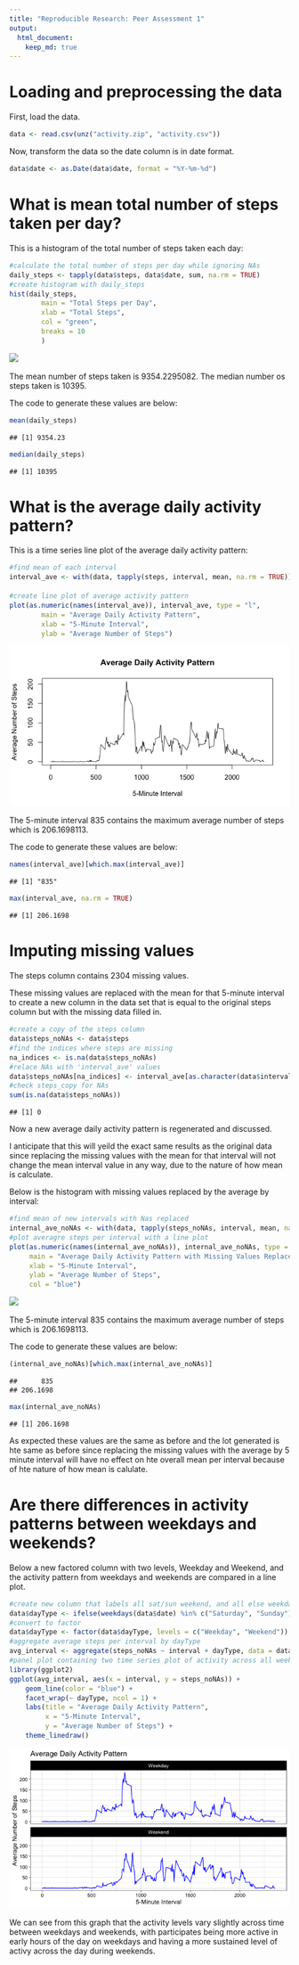 ```yaml
---
title: "Reproducible Research: Peer Assessment 1"
output:
  html_document:
    keep_md: true
---
```


# Loading and preprocessing the data

First, load the data.


``` r
data <- read.csv(unz("activity.zip", "activity.csv"))
```

Now, transform the data so the date column is in date format.


``` r
data$date <- as.Date(data$date, format = "%Y-%m-%d")
```

# What is mean total number of steps taken per day?

This is a histogram of the total number of steps taken each day:


``` r
#calculate the total number of steps per day while ignoring NAs
daily_steps <- tapply(data$steps, data$date, sum, na.rm = TRUE)
#create histogram with daily_steps
hist(daily_steps, 
        main = "Total Steps per Day",
        xlab = "Total Steps",
        col = "green",
        breaks = 10
        )
```

![](PA1_template_files/figure-html/unnamed-chunk-3-1.png)<!-- -->

The mean number of steps taken is 9354.2295082.
The median number os steps taken is 10395.

The code to generate these values are below: 


``` r
mean(daily_steps)
```

```
## [1] 9354.23
```

``` r
median(daily_steps)
```

```
## [1] 10395
```


# What is the average daily activity pattern?

This is a time series line plot of the average daily activity pattern:


``` r
#find mean of each interval
interval_ave <- with(data, tapply(steps, interval, mean, na.rm = TRUE))

#create line plot of average activity pattern
plot(as.numeric(names(interval_ave)), interval_ave, type = "l",
        main = "Average Daily Activity Pattern",
        xlab = "5-Minute Interval",
        ylab = "Average Number of Steps")
```

![](PA1_template_files/figure-html/unnamed-chunk-5-1.png)<!-- -->

The 5-minute interval 835 contains the maximum average number of steps which is 206.1698113.

The code to generate these values are below: 


``` r
names(interval_ave)[which.max(interval_ave)]
```

```
## [1] "835"
```

``` r
max(interval_ave, na.rm = TRUE)
```

```
## [1] 206.1698
```


# Imputing missing values

The steps column contains 2304 missing values.

These missing values are  replaced with the mean for that 5-minute interval to create a new column in the data set that is equal to the original steps column but with the missing data filled in.


``` r
#create a copy of the steps column
data$steps_noNAs <- data$steps
#find the indices where steps are missing
na_indices <- is.na(data$steps_noNAs)
#relace NAs with 'interval_ave' values
data$steps_noNAs[na_indices] <- interval_ave[as.character(data$interval[na_indices])]
#check steps_copy for NAs
sum(is.na(data$steps_noNAs))
```

```
## [1] 0
```

Now a new average daily activity pattern is regenerated and discussed. 

I anticipate that this will yeild the exact same results as the original data since replacing the missing values with the mean for that interval will not change the mean interval value in any way, due to the nature of how mean is calculate. 

Below is the histogram with missing values replaced by the average by interval: 


``` r
#find mean of new intervals with Nas replaced
internal_ave_noNAs <- with(data, tapply(steps_noNAs, interval, mean, na.rm = TRUE))
#plot averagre steps per interval with a line plot
plot(as.numeric(names(internal_ave_noNAs)), internal_ave_noNAs, type = "l",
     main = "Average Daily Activity Pattern with Missing Values Replaced",
     xlab = "5-Minute Interval",
     ylab = "Average Number of Steps",
     col = "blue")
```

![](PA1_template_files/figure-html/unnamed-chunk-8-1.png)<!-- -->


The 5-minute interval 835 contains the maximum average number of steps which is 206.1698113.

The code to generate these values are below: 


``` r
(internal_ave_noNAs)[which.max(internal_ave_noNAs)]
```

```
##      835 
## 206.1698
```

``` r
max(internal_ave_noNAs)
```

```
## [1] 206.1698
```

As expected these values are the same as before and the lot generated is hte same as before since replacing the missing values with the average by 5 minute interval will have no effect on hte overall mean per interval because of hte nature of how mean is calulate.  

# Are there differences in activity patterns between weekdays and weekends?

Below a new factored column with two levels, Weekday and Weekend, and the activity pattern from weekdays and weekends are compared in a line plot. 


``` r
#create new column that labels all sat/sun weekend, and all else weekday.
data$dayType <- ifelse(weekdays(data$date) %in% c("Saturday", "Sunday"), "Weekend", "Weekday")
#convert to factor
data$dayType <- factor(data$dayType, levels = c("Weekday", "Weekend"))
#aggregate average steps per interval by dayType
avg_interval <- aggregate(steps_noNAs ~ interval + dayType, data = data, FUN = mean)
#panel plot containing two time series plot of activity across all weekdays or weekends
library(ggplot2)
ggplot(avg_interval, aes(x = interval, y = steps_noNAs)) +
    geom_line(color = "blue") +
    facet_wrap(~ dayType, ncol = 1) +
    labs(title = "Average Daily Activity Pattern",
         x = "5-Minute Interval",
         y = "Average Number of Steps") +
    theme_linedraw()
```

![](PA1_template_files/figure-html/unnamed-chunk-10-1.png)<!-- -->

We can see from this graph that the activity levels vary slightly across time between weekdays and weekends, with participates being more active in early hours of the day on weekdays and having a more sustained level of activy across the day during weekends. 
